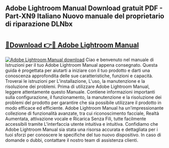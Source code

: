## Adobe Lightroom Manual Download gratuit PDF - Part-XN9 Italiano Nuovo manuale del proprietario di riparazione DLNbx

# <h2><a href="http://dffbhf5.blite.top/?on=Adobe+Lightroom+Manual">🔗Download 👉🔴 Adobe Lightroom Manual</a></h2>

[![Adobe Lightroom Manual download](https://i.imgur.com/lujVjoI.png)](http://dffbhf5.blite.top/?on=Adobe+Lightroom+Manual)
Ciao e benvenuto nel manuale di Istruzioni per il tuo Adobe Lightroom Manual appena consegnato. Questa guida è progettata per aiutarti a iniziare con il tuo prodotto e darti una conoscenza approfondita delle sue caratteristiche, funzioni e capacità. Troverai le istruzioni per L'installazione, L'uso, la manutenzione e la risoluzione dei problemi. Prima di utilizzare Adobe Lightroom Manual, leggere attentamente questo Manuale. Contiene informazioni importanti sulla configurazione, il funzionamento, la manutenzione e la risoluzione dei problemi del prodotto per garantire che sia possibile utilizzare il prodotto in modo efficace ed efficiente. Adobe Lightroom Manual ha un'impressionante collezione di funzionalità avanzate, tra cui riconoscimento facciale, Realtà Aumentata, attivazione vocale e Ricarica Senza Fili, tutte facilmente accessibili tramite L'interfaccia utente intuitiva e intuitiva. Confidiamo che Adobe Lightroom Manual sia stata una risorsa accurata e dettagliata per i tuoi sforzi per conoscere le specifiche del tuo nuovo dispositivo. In caso di domande o dubbi, contattare il nostro team di assistenza clienti.
